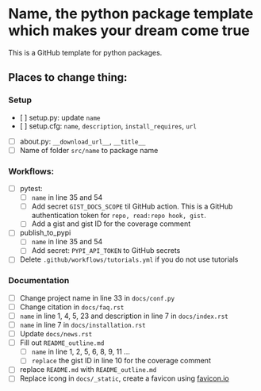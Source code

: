 # Name, the python package template which makes your dream come true
This is a GitHub template for python packages.


## Places to change thing:

### Setup
- [ ] setup.py: update `name`
- [ ] setup.cfg: `name`, `description`, `install_requires`, `url`
- [ ] about.py: `__download_url__`, `__title__`
- [ ] Name of folder `src/name` to package name

### Workflows:
- [ ] pytest: 
  - [ ] `name` in line 35 and 54
  - [ ] Add secret `GIST_DOCS_SCOPE` til GitHub action. This is a GitHub authentication token for `repo, read:repo hook, gist`.
  - [ ] Add a gist and gist ID for the coverage comment
- [ ] publish_to_pypi 
  - [ ] `name` in line 35 and 54
  - [ ] Add secret: `PYPI_API_TOKEN` to GitHub secrets
- [ ] Delete `.github/workflows/tutorials.yml` if you do not use tutorials

### Documentation
- [ ] Change project name in line 33 in `docs/conf.py`
- [ ] Change citation in `docs/faq.rst`
- [ ] `name` in line 1, 4, 5, 23 and description in line 7 in `docs/index.rst`
- [ ] `name` in line 7 in `docs/installation.rst`
- [ ] Update `docs/news.rst`
- [ ] Fill out `README_outline.md`
  - [ ] `name` in line 1, 2, 5, 6, 8, 9, 11 ...
  - [ ] `replace` the gist ID in line 10 for the coverage comment
- [ ] replace `README.md` with `README_outline.md`
- [ ] Replace icong in `docs/_static`, create a favicon using [favicon.io](https://favicon.io/favicon-converter/)
